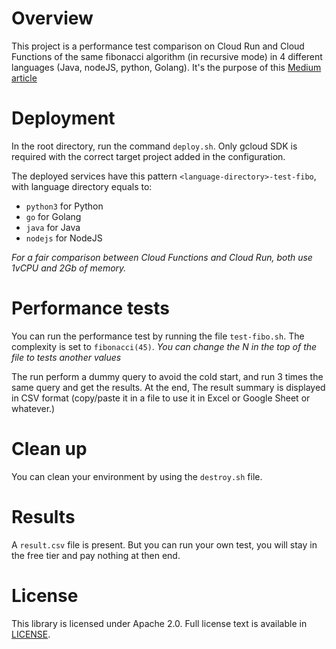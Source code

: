 # Overview

This project is a performance test comparison on Cloud Run and Cloud Functions of the same fibonacci algorithm (in 
recursive mode) in 4 different languages (Java, nodeJS, python, Golang). It's the purpose of this [Medium article]()

# Deployment

In the root directory, run the command `deploy.sh`. Only gcloud SDK is required with the correct target project added
in the configuration.

The deployed services have this pattern `<language-directory>-test-fibo`, with language directory equals to:

* `python3` for Python
* `go` for Golang
* `java` for Java
* `nodejs` for NodeJS

*For a fair comparison between Cloud Functions and Cloud Run, both use 1vCPU and 2Gb of memory.*

# Performance tests

You can run the performance test by running the file `test-fibo.sh`. The complexity is set to `fibonacci(45)`. *You can
change the N in the top of the file to tests another values*

The run perform a dummy query to avoid the cold start, and run 3 times the same query and get the results. At the end,
The result summary is displayed in CSV format (copy/paste it in a file to use it in Excel or Google Sheet or whatever.)

# Clean up

You can clean your environment by using the `destroy.sh` file.

# Results

A `result.csv` file is present. But you can run your own test, you will stay in the free tier and pay nothing at then end.

# License

This library is licensed under Apache 2.0. Full license text is available in
[LICENSE](https://github.com/guillaumeblaquiere/cloudrun-cloudfunction-compare/tree/master/LICENSE).